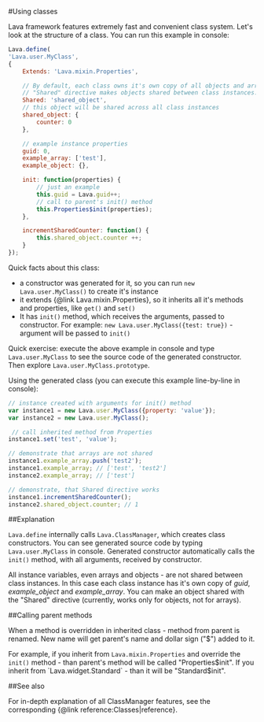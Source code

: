 
#Using classes

Lava framework features extremely fast and convenient class system. Let's look at the structure of a class.
You can run this example in console:

```javascript
Lava.define(
'Lava.user.MyClass',
{
	Extends: 'Lava.mixin.Properties',

	// By default, each class owns it's own copy of all objects and arrays from class body.
	// "Shared" directive makes objects shared between class instances.
	Shared: 'shared_object',
	// this object will be shared across all class instances
	shared_object: {
		counter: 0
	},

	// example instance properties
	guid: 0,
	example_array: ['test'],
	example_object: {},

	init: function(properties) {
		// just an example
		this.guid = Lava.guid++;
		// call to parent's init() method
		this.Properties$init(properties);
	},

	incrementSharedCounter: function() {
		this.shared_object.counter ++;
	}
});
```

Quick facts about this class:
- a constructor was generated for it, so you can run `new Lava.user.MyClass()` to create it's instance
- it extends {@link Lava.mixin.Properties}, so it inherits all it's methods and properties, like `get()` and `set()`
- It has `init()` method, which receives the arguments, passed to constructor. 
For example: `new Lava.user.MyClass({test: true})` - argument will be passed to `init()`

Quick exercise: execute the above example in console and type `Lava.user.MyClass` to see the source code of 
the generated constructor. Then explore `Lava.user.MyClass.prototype`.

Using the generated class (you can execute this example line-by-line in console):

```javascript
// instance created with arguments for init() method
var instance1 = new Lava.user.MyClass({property: 'value'});
var instance2 = new Lava.user.MyClass();

 // call inherited method from Properties
instance1.set('test', 'value');

// demonstrate that arrays are not shared
instance1.example_array.push('test2');
instance1.example_array; // ['test', 'test2']
instance2.example_array; // ['test']

// demonstrate, that Shared directive works
instance1.incrementSharedCounter();
instance2.shared_object.counter; // 1
```

##Explanation

`Lava.define` internally calls `Lava.ClassManager`, which creates class constructors. 
You can see generated source code by typing `Lava.user.MyClass` in console.
Generated constructor automatically calls the `init()` method, with all arguments, received by constructor.

All instance variables, even arrays and objects - are not shared between class instances. In this case each class instance
has it's own copy of <var>guid</var>, <var>example_object</var> and <var>example_array</var>. You can make an object shared with the
"Shared" directive (currently, works only for objects, not for arrays).

##Calling parent methods

When a method is overridden in inherited class - method from parent is renamed.
New name will get parent's name and dollar sign ("$") added to it.

For example, if you inherit from `Lava.mixin.Properties` and override the `init()` method -
than parent's method will be called "Properties$init". If you inherit from `Lava.widget.Standard` -
than it will be "Standard$init".

##See also

For in-depth explanation of all ClassManager features, see the corresponding {@link reference:Classes|reference}.